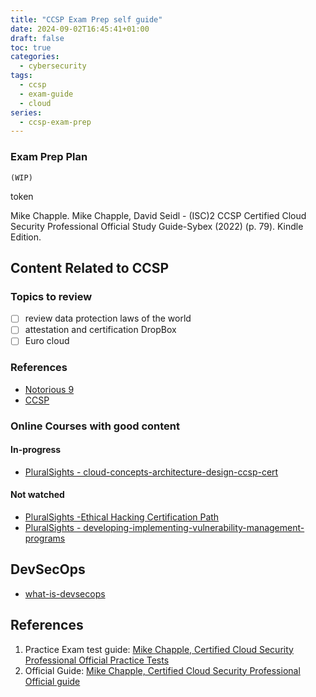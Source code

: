 ```yaml
---
title: "CCSP Exam Prep self guide"
date: 2024-09-02T16:45:41+01:00
draft: false
toc: true
categories:
  - cybersecurity
tags:
  - ccsp
  - exam-guide
  - cloud
series:
  - ccsp-exam-prep
---
```


### Exam Prep Plan

`(WIP)`

token

Mike Chapple. Mike Chapple, David Seidl - (ISC)2 CCSP Certified Cloud Security Professional Official
Study Guide-Sybex (2022) (p. 79). Kindle Edition.

## Content Related to CCSP

### Topics to review

- [ ] review data protection laws of the world
- [ ] attestation and certification DropBox
- [ ] Euro cloud

### References

* [Notorious 9](https://cloudsecurityalliance.org/press-releases/2013/02/25/ca-warns-providers-of-the-notorious-nine-cloud-computing-top-threats-in-2013)
* [CCSP](https://www.isc2.org/certifications/ccsp)

### Online Courses with good content

#### In-progress

* [ PluralSights - cloud-concepts-architecture-design-ccsp-cert](https://app.pluralsight.com/library/courses/cloud-concepts-architecture-design-ccsp-cert/table-of-contents)

#### Not watched

* [PluralSights -Ethical Hacking Certification Path](https://app.pluralsight.com/library/courses/vulnerability-analysis-ethical-hacking-ceh-cert/table-of-contents)
* [ PluralSights - developing-implementing-vulnerability-management-programs](https://app.pluralsight.com/library/courses/developing-implementing-vulnerability-management-programs/table-of-contents)

## DevSecOps

* [what-is-devsecops](https://www.microsoft.com/en-gb/security/business/security-101/what-is-devsecops)

## References

1. Practice Exam test guide:
   [Mike Chapple, Certified Cloud Security Professional Official Practice Tests](https://www.wiley.com/en-us/(ISC)2+CCSP+Certified+Cloud+Security+Professional+Official+Practice+Tests%2C+3rd+Edition-p-9781119909408)
2. Official
   Guide: [Mike Chapple, Certified Cloud Security Professional Official guide](https://www.wiley.com/en-us/(ISC)2+CCSP+Certified+Cloud+Security+Professional+Official+Study+Guide%2C+3rd+Edition-p-9781119909378)
